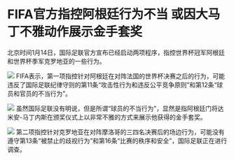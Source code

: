 # FIFA官方指控阿根廷行为不当 或因大马丁不雅动作展示金手套奖

北京时间1月14日，国际足联官方宣布已经启动两项程序，指控世界杯冠军阿根廷和世界杯季军克罗地亚的一些行为。

![](https://inews.gtimg.com/news_bt/OFRlDJtMghss44GfsVmlfa9awIkcFfnKntEaGiNCo1s7kAA/1000)
FIFA表示，第一项指控针对阿根廷在对阵法国的世界杯决赛之后的行为，可能违反了国际足联纪律守则的第11条“攻击性行为和违反公平竞争原则”和第12条“球员和官员的不当行为”。

![](https://inews.gtimg.com/news_bt/OOJ3nLresudpA-g-h39J4dyzUGVIAd0ceuEL2-4rmrrVMAA/1000)
虽然国际足联没有明说，但是所谓“球员的不当行为”，显然是指阿根廷门将达米安-马丁内斯在颁奖仪式上以非常不雅的方式来展示他获得的金手套奖。

![](https://inews.gtimg.com/news_bt/OtZmt1bJQHa0V7oikajHfFLhMQ0h6N9VBByIyfajxCWfMAA/1000)
第二项指控针对克罗地亚在对阵摩洛哥的三四名决赛后的场边行为，可能没有遵守第13条“被禁止的歧视行为”和第16条“比赛的秩序和安全”，国际足联正在进行调查。

